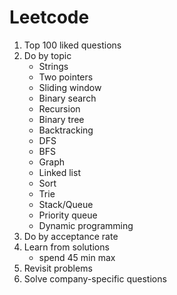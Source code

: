 # Leetcode

1. Top 100 liked questions
2. Do by topic
   * Strings
   * Two pointers
   * Sliding window
   * Binary search
   * Recursion
   * Binary tree
   * Backtracking
   * DFS
   * BFS
   * Graph 
   * Linked list
   * Sort
   * Trie
   * Stack/Queue
   * Priority queue
   * Dynamic programming
3. Do by acceptance rate
4. Learn from solutions
   * spend 45 min max
5. Revisit problems
6. Solve company-specific questions

